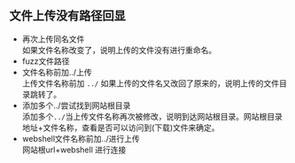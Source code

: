 ## 文件上传没有路径回显
- 再次上传同名文件  
如果文件名称改变了，说明上传的文件没有进行重命名。
- fuzz文件路径  
- 文件名称前加../上传  
上传文件名称前加 `../` 如果上传的文件名又改回了原来的，说明上传的文件目录跳转了。
- 添加多个../尝试找到网站根目录  
添加多个`../`当上传文件名称再次被修改，说明到达网站根目录。网站根目录地址+文件名称，查看是否可以访问到(下载)文件来确定。
- webshell文件名称前加../进行上传  
网站根url+webshell 进行连接